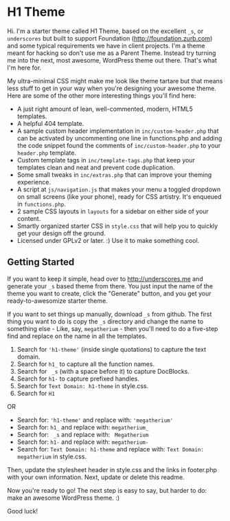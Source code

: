 H1 Theme
===

Hi. I'm a starter theme called H1 Theme, based on the excellent `_s`, or `underscores` but built to support Foundation (http://foundation.zurb.com) and some typical requirements we have in client projects. I'm a theme meant for hacking so don't use me as a Parent Theme. Instead try turning me into the next, most awesome, WordPress theme out there. That's what I'm here for.

My ultra-minimal CSS might make me look like theme tartare but that means less stuff to get in your way when you're designing your awesome theme. Here are some of the other more interesting things you'll find here:

* A just right amount of lean, well-commented, modern, HTML5 templates.
* A helpful 404 template.
* A sample custom header implementation in `inc/custom-header.php` that can be activated by uncommenting one line in functions.php and adding the code snippet found the comments of `inc/custom-header.php` to your `header.php` template.
* Custom template tags in `inc/template-tags.php` that keep your templates clean and neat and prevent code duplication.
* Some small tweaks in `inc/extras.php` that can improve your theming experience.
* A script at `js/navigation.js` that makes your menu a toggled dropdown on small screens (like your phone), ready for CSS artistry. It's enqueued in `functions.php`.
* 2 sample CSS layouts in `layouts` for a sidebar on either side of your content.
* Smartly organized starter CSS in `style.css` that will help you to quickly get your design off the ground.
* Licensed under GPLv2 or later. :) Use it to make something cool.

Getting Started
---------------

If you want to keep it simple, head over to http://underscores.me and generate your `_s` based theme from there. You just input the name of the theme you want to create, click the "Generate" button, and you get your ready-to-awesomize starter theme.

If you want to set things up manually, download `_s` from github. The first thing you want to do is copy the `_s` directory and change the name to something else - Like, say, `megatherium` - then you'll need to do a five-step find and replace on the name in all the templates.

1. Search for `'h1-theme'` (inside single quotations) to capture the text domain.
2. Search for `h1_` to capture all the function names.
3. Search for <code>&nbsp;_s</code> (with a space before it) to capture DocBlocks.
4. Search for `h1-` to capture prefixed handles.
5. Search for `Text Domain: h1-theme` in style.css.
6. Search for `H1`

OR

* Search for: `'h1-theme'` and replace with: `'megatherium'`
* Search for: `h1_` and replace with: `megatherium_`
* Search for: <code>&nbsp;_s</code> and replace with: <code>&nbsp;Megatherium</code>
* Search for: `h1-` and replace with: `megatherium-`
* Search for: `Text Domain: h1-theme` and replace with: `Text Domain: megatherium` in style.css.

Then, update the stylesheet header in style.css and the links in footer.php with your own information. Next, update or delete this readme.

Now you're ready to go! The next step is easy to say, but harder to do: make an awesome WordPress theme. :)

Good luck!

